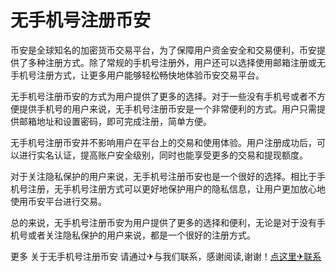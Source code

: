 # 无手机号注册币安

币安是全球知名的加密货币交易平台，为了保障用户资金安全和交易便利，币安提供了多种注册方式。除了常规的手机号注册外，用户还可以选择使用邮箱注册或无手机号注册方式，让更多用户能够轻松畅快地体验币安交易平台。

无手机号注册币安的方式为用户提供了更多的选择。对于一些没有手机号或者不方便提供手机号的用户来说，无手机号注册币安是一个非常便利的方式。用户只需提供邮箱地址和设置密码，即可完成注册，简单方便。

无手机号注册币安并不影响用户在平台上的交易和使用体验。用户注册成功后，可以进行实名认证，提高账户安全级别，同时也能享受更多的交易和提现额度。

对于关注隐私保护的用户来说，无手机号注册币安也是一个很好的选择。相比于手机号注册，无手机号注册方式可以更好地保护用户的隐私信息，让用户更加放心地使用币安平台进行交易。

总的来说，无手机号注册币安为用户提供了更多的选择和便利，无论是对于没有手机号或者关注隐私保护的用户来说，都是一个很好的注册方式。

更多 关于无手机号注册币安 请通过✈与我们联系，感谢阅读,谢谢！[点这里✈联系](https://add.k02.cc)